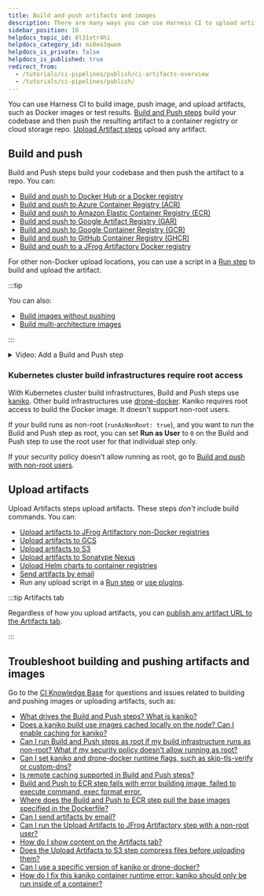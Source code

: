 ```yaml
---
title: Build and push artifacts and images
description: There are many ways you can use Harness CI to upload artifacts.
sidebar_position: 10
helpdocs_topic_id: 8l31vtr4hi
helpdocs_category_id: mi8eo3qwxm
helpdocs_is_private: false
helpdocs_is_published: true
redirect_from:
  - /tutorials/ci-pipelines/publish/ci-artifacts-overview
  - /tutorials/ci-pipelines/publish/
---
```


You can use Harness CI to build image, push image, and upload artifacts, such as Docker images or test results. [Build and Push steps](#build-and-push) build your codebase and then push the resulting artifact to a container registry or cloud storage repo. [Upload Artifact steps](#upload-artifacts) upload any artifact.

## Build and push

Build and Push steps build your codebase and then push the artifact to a repo. You can:

- [Build and push to Docker Hub or a Docker registry](/docs/continuous-integration/use-ci/build-and-upload-artifacts/build-and-push/build-and-push-to-docker-registry.md)
- [Build and push to Azure Container Registry (ACR)](/docs/continuous-integration/use-ci/build-and-upload-artifacts/build-and-push/build-and-push-to-acr.md)
- [Build and push to Amazon Elastic Container Registry (ECR)](/docs/continuous-integration/use-ci/build-and-upload-artifacts/build-and-push/build-and-push-to-ecr-step-settings.md)
- [Build and push to Google Artifact Registry (GAR)](/docs/continuous-integration/use-ci/build-and-upload-artifacts/build-and-push/build-and-push-to-gar.md)
- [Build and push to Google Container Registry (GCR)](/docs/continuous-integration/use-ci/build-and-upload-artifacts/build-and-push/build-and-push-to-gcr.md)
- [Build and push to GitHub Container Registry (GHCR)](/docs/continuous-integration/use-ci/build-and-upload-artifacts/build-and-push/build-and-push-to-ghcr.md)
- [Build and push to a JFrog Artifactory Docker registry](/docs/continuous-integration/use-ci/build-and-upload-artifacts/build-and-push/build-and-push-to-docker-jfrog.md)

For other non-Docker upload locations, you can use a script in a [Run step](/docs/continuous-integration/use-ci/run-step-settings.md) to build and upload the artifact.

:::tip

You can also:

- [Build images without pushing](/docs/continuous-integration/use-ci/build-and-upload-artifacts/build-without-push.md)
- [Build multi-architecture images](/docs/continuous-integration/use-ci/build-and-upload-artifacts/build-multi-arch.md)

:::

<details>
<summary>Video: Add a Build and Push step</summary>

The following video demonstrates how to add a **Build and Push** step to a Harness CI pipeline.

<DocVideo src="https://www.youtube.com/embed/v3A4kF1Upqo?feature=oembed" />

</details>

### Kubernetes cluster build infrastructures require root access

With Kubernetes cluster build infrastructures, Build and Push steps use [kaniko](https://github.com/GoogleContainerTools/kaniko/blob/main/README.md). Other build infrastructures use [drone-docker](https://github.com/drone-plugins/drone-docker/blob/master/README.md). Kaniko requires root access to build the Docker image. It doesn't support non-root users.

If your build runs as non-root (`runAsNonRoot: true`), and you want to run the Build and Push step as root, you can set **Run as User** to `0` on the Build and Push step to use the root user for that individual step only.

If your security policy doesn't allow running as root, go to [Build and push with non-root users](/docs/continuous-integration/use-ci/build-and-upload-artifacts/build-and-push-nonroot.md).

## Upload artifacts

Upload Artifacts steps upload artifacts. These steps _don't_ include build commands. You can:

- [Upload artifacts to JFrog Artifactory non-Docker registries](/docs/continuous-integration/use-ci/build-and-upload-artifacts/upload-artifacts/upload-artifacts-to-jfrog.md)
- [Upload artifacts to GCS](/docs/continuous-integration/use-ci/build-and-upload-artifacts/upload-artifacts/upload-artifacts-to-gcs-step-settings.md)
- [Upload artifacts to S3](/docs/continuous-integration/use-ci/build-and-upload-artifacts/upload-artifacts/upload-artifacts-to-s3.md)
- [Upload artifacts to Sonatype Nexus](/docs/continuous-integration/use-ci/build-and-upload-artifacts/upload-artifacts/upload-artifacts-to-sonatype-nexus.md)
- [Upload Helm charts to container registries](./upload-artifacts/upload-helm-chart.md)
- [Send artifacts by email](./drone-email-plugin)
- Run any upload script in a [Run step](/docs/continuous-integration/use-ci/run-step-settings.md) or [use plugins](../use-drone-plugins/explore-ci-plugins.md).

:::tip Artifacts tab

Regardless of how you upload artifacts, you can [publish any artifact URL to the Artifacts tab](./artifacts-tab).

:::

## Troubleshoot building and pushing artifacts and images

Go to the [CI Knowledge Base](/kb/continuous-integration/continuous-integration-faqs) for questions and issues related to building and pushing images or uploading artifacts, such as:

* [What drives the Build and Push steps? What is kaniko?](/kb/continuous-integration/continuous-integration-faqs/#what-drives-the-build-and-push-steps-what-is-kaniko)
* [Does a kaniko build use images cached locally on the node? Can I enable caching for kaniko?](/kb/continuous-integration/continuous-integration-faqs/#does-a-kaniko-build-use-images-cached-locally-on-the-node-can-i-enable-caching-for-kaniko)
* [Can I run Build and Push steps as root if my build infrastructure runs as non-root? What if my security policy doesn't allow running as root?](/kb/continuous-integration/continuous-integration-faqs/#can-i-run-build-and-push-steps-as-root-if-my-build-infrastructure-runs-as-non-root)
* [Can I set kaniko and drone-docker runtime flags, such as skip-tls-verify or custom-dns?](/kb/continuous-integration/continuous-integration-faqs/#can-i-set-kaniko-and-drone-docker-runtime-flags-such-as-skip-tls-verify-or-custom-dns)
* [Is remote caching supported in Build and Push steps?](/kb/continuous-integration/continuous-integration-faqs/#is-remote-caching-supported-in-build-and-push-steps)
* [Build and Push to ECR step fails with error building image, failed to execute command, exec format error.](/kb/continuous-integration/continuous-integration-faqs/#build-and-push-to-ecr-step-fails-with-error-building-image-failed-to-execute-command-exec-format-error)
* [Where does the Build and Push to ECR step pull the base images specified in the Dockerfile?](/kb/continuous-integration/continuous-integration-faqs/#where-does-the-build-and-push-to-ecr-step-pull-the-base-images-specified-in-the-dockerfile)
* [Can I send artifacts by email?](/kb/continuous-integration/continuous-integration-faqs/#can-i-send-emails-from-ci-pipelines)
* [Can I run the Upload Artifacts to JFrog Artifactory step with a non-root user?](/kb/continuous-integration/continuous-integration-faqs/#can-i-run-the-upload-artifacts-to-jfrog-artifactory-step-with-a-non-root-user)
* [How do I show content on the Artifacts tab?](/kb/continuous-integration/continuous-integration-faqs/#how-do-i-show-content-on-the-artifacts-tab)
* [Does the Upload Artifacts to S3 step compress files before uploading them?](/kb/continuous-integration/continuous-integration-faqs/#does-the-upload-artifacts-to-s3-step-compress-files-before-uploading-them)
* [Can I use a specific version of kaniko or drone-docker?](/kb/continuous-integration/continuous-integration-faqs/#is-there-a-way-to-use-a-newer-or-older-version-of-kaniko)
* [How do I fix this kaniko container runtime error: kaniko should only be run inside of a container?](/kb/continuous-integration/articles/kaniko_container_runtime_error)
